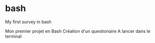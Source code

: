 # bash
My first survey in bash 

Mon premier projet en Bash
Création d'un questionaire 
A lancer dans le terminal 
